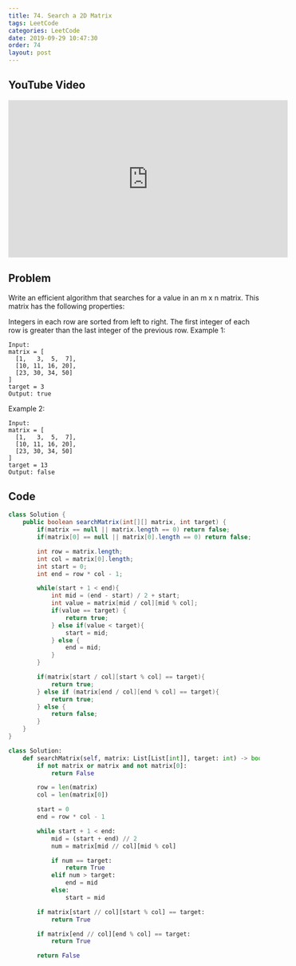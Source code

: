 ```yaml
---
title: 74. Search a 2D Matrix
tags: LeetCode
categories: LeetCode
date: 2019-09-29 10:47:30
order: 74
layout: post
---
```


## YouTube Video

<iframe width="560" height="315" src="https://www.youtube.com/embed/JMDoEaNeieU" frameborder="0" allow="accelerometer; autoplay; encrypted-media; gyroscope; picture-in-picture" allowfullscreen></iframe>

## Problem

Write an efficient algorithm that searches for a value in an m x n matrix. This matrix has the following properties:

Integers in each row are sorted from left to right.
The first integer of each row is greater than the last integer of the previous row.
Example 1:

```
Input:
matrix = [
  [1,   3,  5,  7],
  [10, 11, 16, 20],
  [23, 30, 34, 50]
]
target = 3
Output: true
```

Example 2:

```
Input:
matrix = [
  [1,   3,  5,  7],
  [10, 11, 16, 20],
  [23, 30, 34, 50]
]
target = 13
Output: false
```

## Code

```java
class Solution {
    public boolean searchMatrix(int[][] matrix, int target) {
        if(matrix == null || matrix.length == 0) return false;
        if(matrix[0] == null || matrix[0].length == 0) return false;

        int row = matrix.length;
        int col = matrix[0].length;
        int start = 0;
        int end = row * col - 1;

        while(start + 1 < end){
            int mid = (end - start) / 2 + start;
            int value = matrix[mid / col][mid % col];
            if(value == target) {
                return true;
            } else if(value < target){
                start = mid;
            } else {
                end = mid;
            }
        }

        if(matrix[start / col][start % col] == target){
            return true;
        } else if (matrix[end / col][end % col] == target){
            return true;
        } else {
            return false;
        }
    }
}
```

```python
class Solution:
    def searchMatrix(self, matrix: List[List[int]], target: int) -> bool:
        if not matrix or matrix and not matrix[0]:
            return False

        row = len(matrix)
        col = len(matrix[0])

        start = 0
        end = row * col - 1

        while start + 1 < end:
            mid = (start + end) // 2
            num = matrix[mid // col][mid % col]

            if num == target:
                return True
            elif num > target:
                end = mid
            else:
                start = mid

        if matrix[start // col][start % col] == target:
            return True

        if matrix[end // col][end % col] == target:
            return True

        return False
```
